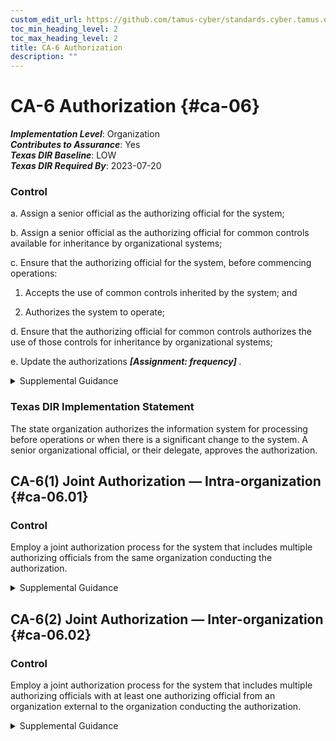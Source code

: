 ```yaml
---
custom_edit_url: https://github.com/tamus-cyber/standards.cyber.tamus.edu/tree/main/static/content/tamus.edu/TAMUS_profile.xml
toc_min_heading_level: 2
toc_max_heading_level: 2
title: CA-6 Authorization
description: ""
---
```


# CA-6 Authorization {#ca-06}

_**Implementation Level**_: Organization\
_**Contributes to Assurance**_: Yes\
_**Texas DIR Baseline**_: LOW\
_**Texas DIR Required By**_: 2023-07-20

### Control

a. Assign a senior official as the authorizing official for the system;

b. Assign a senior official as the authorizing official for common controls available for inheritance by organizational systems;

c. Ensure that the authorizing official for the system, before commencing operations:

1. Accepts the use of common controls inherited by the system; and

2. Authorizes the system to operate;

d. Ensure that the authorizing official for common controls authorizes the use of those controls for inheritance by organizational systems;

e. Update the authorizations <strong> <em>[Assignment: frequency]</em> </strong>.

<details>
  <summary>Supplemental Guidance</summary>

Authorizations are official management decisions by senior officials to authorize operation of systems, authorize the use of common controls for inheritance by organizational systems, and explicitly accept the risk to organizational operations and assets, individuals, other organizations, and the Nation based on the implementation of agreed-upon controls. Authorizing officials provide budgetary oversight for organizational systems and common controls or assume responsibility for the mission and business functions supported by those systems or common controls. The authorization process is a federal responsibility, and therefore, authorizing officials must be federal employees. Authorizing officials are both responsible and accountable for security and privacy risks associated with the operation and use of organizational systems. Nonfederal organizations may have similar processes to authorize systems and senior officials that assume the authorization role and associated responsibilities.

</details>

### Texas DIR Implementation Statement

The state organization authorizes the information system for processing before operations or when there is a significant change to the system. A senior organizational official, or their delegate, approves the authorization.

## CA-6(1) Joint Authorization — Intra-organization {#ca-06.01}

### Control

Employ a joint authorization process for the system that includes multiple authorizing officials from the same organization conducting the authorization.

<details>
  <summary>Supplemental Guidance</summary>

Assigning multiple authorizing officials from the same organization to serve as co-authorizing officials for the system increases the level of independence in the risk-based decision-making process. It also implements the concepts of separation of duties and dual authorization as applied to the system authorization process. The intra-organization joint authorization process is most relevant for connected systems, shared systems, and systems with multiple information owners.

</details>

## CA-6(2) Joint Authorization — Inter-organization {#ca-06.02}

### Control

Employ a joint authorization process for the system that includes multiple authorizing officials with at least one authorizing official from an organization external to the organization conducting the authorization.

<details>
  <summary>Supplemental Guidance</summary>

Assigning multiple authorizing officials, at least one of whom comes from an external organization, to serve as co-authorizing officials for the system increases the level of independence in the risk-based decision-making process. It implements the concepts of separation of duties and dual authorization as applied to the system authorization process. Employing authorizing officials from external organizations to supplement the authorizing official from the organization that owns or hosts the system may be necessary when the external organizations have a vested interest or equities in the outcome of the authorization decision. The inter-organization joint authorization process is relevant and appropriate for connected systems, shared systems or services, and systems with multiple information owners. The authorizing officials from the external organizations are key stakeholders of the system undergoing authorization.

</details>

